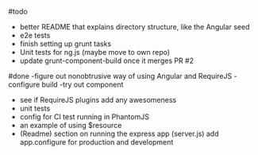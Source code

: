 #todo
- better README that explains directory structure, like the Angular seed
- e2e tests
- finish setting up grunt tasks
- Unit tests for ng.js (maybe move to own repo)
- update grunt-component-build once it merges PR #2

#done
-figure out nonobtrusive way of using Angular and RequireJS
-configure build
-try out component
- see if RequireJS plugins add any awesomeness
- unit tests
- config for CI test running in PhantomJS
- an example of using $resource
- (Readme) section on running the express app
(server.js) add app.configure for production and development